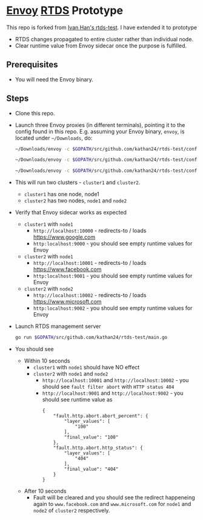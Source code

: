 # [Envoy](https://www.envoyproxy.io/) [RTDS](https://www.envoyproxy.io/docs/envoy/latest/api-v2/service/discovery/v2/rtds.proto#envoy-api-msg-service-discovery-v2-runtime) Prototype

This repo is forked from [Ivan Han's rtds-test](https://github.com/ivanhan/rtds-test). I have extended it to prototype
 - RTDS changes propagated to entire cluster rather than individual node.
 - Clear runtime value from Envoy sidecar once the purpose is fulfilled. 

## Prerequisites

- You will need the Envoy binary.

## Steps 
 - Clone this repo.
 - Launch three Envoy proxies (in different terminals), pointing it to the config found in this repo. E.g. assuming your Envoy binary, `envoy`, is located under `~/Downloads`, do:  

    ```sh
    ~/Downloads/envoy -c $GOPATH/src/github.com/kathan24/rtds-test/config/envoy_google.yaml --service-node node1 --service-cluster cluster1

    ~/Downloads/envoy -c $GOPATH/src/github.com/kathan24/rtds-test/config/envoy_facebook.yaml --service-node node1 --service-cluster cluster2

    ~/Downloads/envoy -c $GOPATH/src/github.com/kathan24/rtds-test/config/envoy_microsoft.yaml --service-node node2 --service-cluster cluster2
    ```

- This will run two clusters - `cluster1` and `cluster2`. 
    - `cluster1` has one node, node1
    - `cluster2` has two nodes, `node1` and `node2`

 - Verify that Envoy sidecar works as expected
    - `cluster1` with `node1`
        - `http://localhost:10000` - redirects-to / loads https://www.google.com
        - `http:localhost:9000` - you should see empty runtime values for Envoy
    - `cluster2` with `node1`
        - `http://localhost:10001` - redirects-to / loads https://www.facebook.com
        - `http:localhost:9001` - you should see empty runtime values for Envoy
    - `cluster2` with `node2`
        - `http://localhost:10002` - redirects-to / loads https://www.microsoft.com
        - `http:localhost:9002` - you should see empty runtime values for Envoy
- Launch RTDS management server
    ```sh
    go run $GOPATH/src/github.com/kathan24/rtds-test/main.go
    ```
- You should see
    - Within 10 seconds 
        - `cluster1` with `node1` should have NO effect 
        - `cluster2` with `node1` and `node2`
            - `http://localhost:10001` and `http://localhost:10002` - you should see `fault filter abort` with `HTTP status 404`
            - `http://localhost:9001` and `http://localhost:9002` - you should see runtime value as 
                ```
                {
                    "fault.http.abort.abort_percent": {
                        "layer_values": [
                            "100"
                        ],
                        "final_value": "100"
                    },
                    "fault.http.abort.http_status": {
                        "layer_values": [
                            "404"
                        ],
                        "final_value": "404"
                    }
                }
                ```
    - After 10 seconds 
        - Fault will be cleared and you should see the redirect happeneing again to `www.facebook.com` and `www.microsoft.com` for `node1` and `node2` of `cluster2` respectively. 